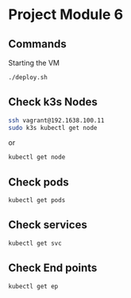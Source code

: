 # Project Module 6

## Commands

Starting the VM

```bash
./deploy.sh
```

## Check k3s Nodes

```bash
ssh vagrant@192.1638.100.11
sudo k3s kubectl get node 
```
or 
```bash
kubectl get node
```

## Check pods
```bash
kubectl get pods
```

## Check services
```bash
kubectl get svc
```

## Check End points
```bash
kubectl get ep
```